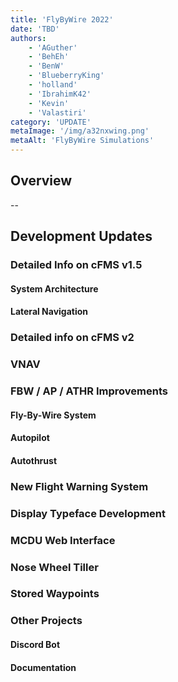```yaml
---
title: 'FlyByWire 2022'
date: 'TBD'
authors:
    - 'AGuther'
    - 'BehEh'
    - 'BenW'
    - 'BlueberryKing'
    - 'holland'
    - 'IbrahimK42'
    - 'Kevin'
    - 'Valastiri'
category: 'UPDATE'
metaImage: '/img/a32nxwing.png'
metaAlt: 'FlyByWire Simulations'
---
```


## Overview

--

## Development Updates

### Detailed Info on cFMS v1.5

#### System Architecture

#### Lateral Navigation

### Detailed info on cFMS v2

### VNAV

### FBW / AP / ATHR Improvements

#### Fly-By-Wire System

#### Autopilot

#### Autothrust

### New Flight Warning System

### Display Typeface Development

### MCDU Web Interface

### Nose Wheel Tiller

### Stored Waypoints

### Other Projects

#### Discord Bot

#### Documentation